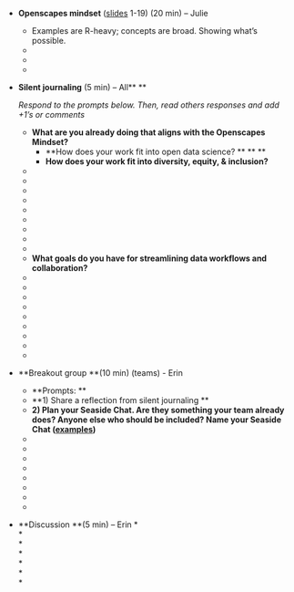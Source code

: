 * **Openscapes mindset** ([slides](https://docs.google.com/presentation/d/1giEW0EIYVnxneGpOBSJnEqg-1CVBUGrbH8Z5gawdeBc/edit?usp=sharing) 1-19) (20 min) – Julie
    * Examples are R-heavy; concepts are broad. Showing what’s possible.
    *  
    *  
    * 
* **Silent journaling** (5 min) – All** **

    _Respond to the prompts below. Then, read others responses and add +1’s or comments_

    * **What are you already doing that aligns with the Openscapes Mindset?**
        * **How does your work fit into open data science? ** **  **
        * **How does your work fit into diversity, equity, & inclusion?**
    *  
    *
    *
    *
    *
    *
    *
    *
    *
    * **What goals do you have for streamlining data workflows and collaboration?**
    *  
    *  
    *  
    *   
    *  
    *  
    *  
    *  
    * 
* **Breakout group **(10 min) (teams) - Erin
    * **Prompts: **
    * **1) Share a reflection from silent journaling **
    * **2) Plan your Seaside Chat. **Are they something your team already does? Anyone else who should be included? Name your Seaside Chat ([examples](https://www.openscapes.org/blog/2019/03/10/seaside-chats)**)**
    * 
    * 
    * 
    * 
    * 
    *  
    *  
    *  
* **Discussion **(5 min) – Erin
    *  
    *  
    *  
    *  
    *  
    *  
    * 
